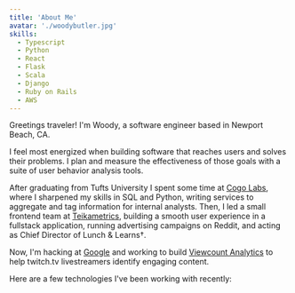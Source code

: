 ```yaml
---
title: 'About Me'
avatar: './woodybutler.jpg'
skills:
  - Typescript
  - Python
  - React
  - Flask
  - Scala
  - Django
  - Ruby on Rails
  - AWS
---
```


Greetings traveler! I'm Woody, a software engineer based in Newport Beach, CA.

I feel most energized when building software that reaches users and solves their problems. I plan and measure the effectiveness of those goals with a suite of user behavior analysis tools.

After graduating from Tufts University I spent some time at [Cogo Labs](https://www.cogolabs.com/), where I sharpened my skills in SQL and Python, writing services to aggregate and tag information for internal analysts. Then, I led a small frontend team at [Teikametrics](https://www.teikametrics.com/), building a smooth user experience in a fullstack application, running advertising campaigns on Reddit, and acting as Chief Director of Lunch & Learns&#8224;.

Now, I'm hacking at [Google](https://www.google.com) and working to build [Viewcount Analytics](ViewcountAnalytics.com) to help twitch.tv livestreamers identify engaging content.

Here are a few technologies I've been working with recently:
